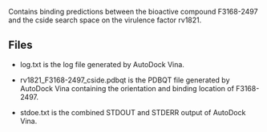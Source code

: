 Contains binding predictions between the bioactive compound F3168-2497 and the cside search space on the virulence factor rv1821.

## Files

- log.txt is the log file generated by AutoDock Vina.

- rv1821_F3168-2497_cside.pdbqt is the PDBQT file generated by AutoDock Vina containing the orientation and binding location of F3168-2497.

- stdoe.txt is the combined STDOUT and STDERR output of AutoDock Vina.

